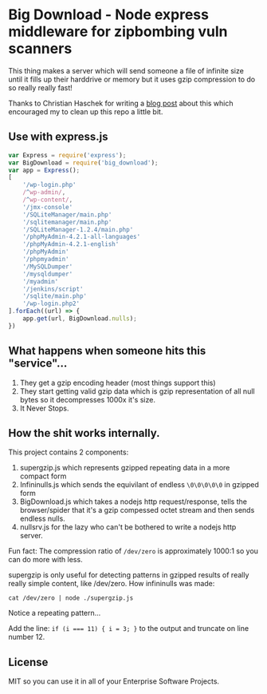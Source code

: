 # Big Download - Node express middleware for zipbombing vuln scanners

This thing makes a server which will send someone a file of infinite size until it fills up their
harddrive or memory but it uses gzip compression to do so really really fast!

Thanks to Christian Haschek for writing a [blog post](https://blog.haschek.at/post/f2fda) about
this which encouraged my to clean up this repo a little bit.

## Use with express.js

```javascript
var Express = require('express');
var BigDownload = require('big_download');
var app = Express();
[
    '/wp-login.php'
    /^wp-admin/,
    /^wp-content/,
    '/jmx-console'
    '/SQLiteManager/main.php'
    '/sqlitemanager/main.php'
    '/SQLiteManager-1.2.4/main.php'
    '/phpMyAdmin-4.2.1-all-languages'
    '/phpMyAdmin-4.2.1-english'
    '/phpMyAdmin'
    '/phpmyadmin'
    '/MySQLDumper'
    '/mysqldumper'
    '/myadmin'
    '/jenkins/script'
    '/sqlite/main.php'
    '/wp-login.php2'
].forEach((url) => {
    app.get(url, BigDownload.nulls);
})
```

## What happens when someone hits this "service"...

1. They get a gzip encoding header (most things support this)
2. They start getting valid gzip data which is gzip representation of all null bytes
so it decompresses 1000x it's size.
3. It Never Stops.


## How the shit works internally.

This project contains 2 components:

1. supergzip.js which represents gzipped repeating data in a more compact form
1. Infininulls.js which sends the equivilant of endless `\0\0\0\0\0` in gzipped form
1. BigDownload.js which takes a nodejs http request/response, tells the browser/spider that it's a
gzip compessed octet stream and then sends endless nulls.
2. nullsrv.js for the lazy who can't be bothered to write a nodejs http server.


Fun fact: The compression ratio of `/dev/zero` is approximately 1000:1 so you can do more with less.


supergzip is only useful for detecting patterns in gzipped results of really really
simple content, like /dev/zero. How infininulls was made:

`cat /dev/zero | node ./supergzip.js`

Notice a repeating pattern...

Add the line: `if (i === 11) { i = 3; }` to the output and truncate on line number 12.


## License

MIT so you can use it in all of your Enterprise Software Projects.
